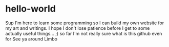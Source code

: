 # hello-world

Sup
I'm here to learn some programming so I can build my own website for my art and writings. I hope I don't lose patience before I get to some actually useful things... ;) so far I'm not really sure what is this github even for
See ya around
Limbo
